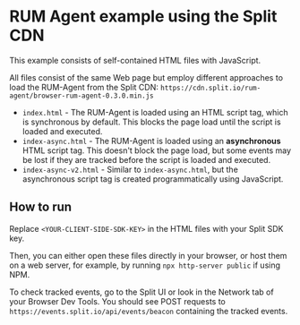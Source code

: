 # RUM Agent example using the Split CDN

This example consists of self-contained HTML files with JavaScript.

All files consist of the same Web page but employ different approaches to load the RUM-Agent from the Split CDN: `https://cdn.split.io/rum-agent/browser-rum-agent-0.3.0.min.js`

- `index.html` - The RUM-Agent is loaded using an HTML script tag, which is synchronous by default. This blocks the page load until the script is loaded and executed.
- `index-async.html` - The RUM-Agent is loaded using an **asynchronous** HTML script tag. This doesn't block the page load, but some events may be lost if they are tracked before the script is loaded and executed.
- `index-async-v2.html` - Similar to `index-async.html`, but the asynchronous script tag is created programmatically using JavaScript.

## How to run

Replace `<YOUR-CLIENT-SIDE-SDK-KEY>` in the HTML files with your Split SDK key.

Then, you can either open these files directly in your browser, or host them on a web server, for example, by running `npx http-server public` if using NPM.

To check tracked events, go to the Split UI or look in the Network tab of your Browser Dev Tools. You should see POST requests to `https://events.split.io/api/events/beacon` containing the tracked events.
